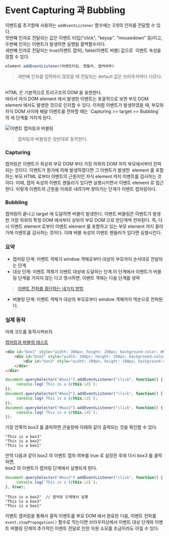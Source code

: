 # Event Capturing 과 Bubbling
 

이벤트를 추가할때 사용하는 `addEventListener` 함수에는 3개의 인자를 전달할 수 있다.<br>
첫번째 인자로 전달되는 값은 이벤트 타입("click", "keyup", "mousedown" 등)이고, <br>
두번째 인자는 이벤트가 발생하면 실행될 콜백함수이다.<br>
세번째 인자로 전달되는 true(이벤트 캡처), false(이벤트 버블) 값으로  이벤트 속성을 정할 수 있다. 

```javascript
element.addEventListener(이벤트타입, 핸들러, 캡처여부)
```
> 세번째 인자를 입력하지 않았을 때 전달되는 default 값은 브라우저마다 다르다. 

<br>
HTML 은 기본적으로 트리구조의 DOM 을 표현한다. <br>
따라서 자식 DOM element 에서 발생한 이벤트는 포괄적으로 보면 부모 DOM element 에서도 발생한 것으로 인지할 수 있다. 
이처럼 이벤트가 발생하였을 때, 부모와 자식 DOM 사이에 해달 이벤트를 전파할 때는 
`Capturing >> target >> Bubbling` 의 세 단계를 거치게 된다.


![이벤트 캡처링과 버블링](https://javascript.info/article/bubbling-and-capturing/eventflow.png)

> 캡처링과 버블링은 정반대로 동작한다.


### Capturing
캡처링은 이벤트가 최상위 부모 DOM 부터 가장 하위의 DOM 까지 부모에서부터 전파되는 것이다. 이벤트가 뭔가에 의해 발생하였다면 그 이벤트가 발생한  element 를 포함하는 부모 HTML 로부터 이벤트의 근원지인 자식 element 까지 이벤트를 검사하는 것이다. 이때, 캡처 속성의 이벤트 핸들러가 있다면 실행시키면서 이벤트 element 로 접근한다.
이렇게 이벤트의 근원을 아래로 내려가며 찾아가는 단계가 이벤트 캡처링이다. <br>

### Bubbling 
캡처링이 끝나고 target 에 도달하면 버블이 발생한다. 이벤트 버블링은 이벤트가 발생한 가장 하위의 특정 DOM 에서부터 상위의 부모 DOM 으로 한단계씩 전파된다. 즉, 다시 이벤트 element 로부터 이벤트 element 를 포함하고 있는 부모 element 까지 올라가며 이벤트를 검사하는 것이다. 이때 버블 속성의 이벤트 핸들러가 있다면 실행시킨다. 

### 요약

- 캡처링 단계: 이벤트 객체가 window 객체로부터 대상의 부모까지 순서대로 전달되는 단계</br>
- 대상 단계: 이벤트 객체가 이벤트 대상에 도달하는 단계.이 단계에서 이벤트가 버블링 단계를 거치지 않는 다고 명시하면, 이벤트 객체는 다음 단계를 생략</br>
> [이벤트 전파를 중단하는 네가지 방법](http://programmingsummaries.tistory.com/313)
- 버블링 단계: 이벤트 객체가 대상의 부모로부터 window 객체까지 역순으로 전파된다. 


### 실제 동작

아래 코드를 동작시켜보자.

[캡처링과 버블링 테스트](https://codepen.io/anon/pen/OgYZGP?editors=1011)
```html
<div id="box1" style="width: 300px; height: 200px; background-color: #FFAAAA;">
    <div id="box2" style="width: 200px; height: 150px; background-color: #AAFFAA;">
        <div id="box3" style="width: 100px; height: 100px; background-color: #AAAAFF;"></div>
    </div>
</div>
```
```javascript
document.querySelector("#box1").addEventListener("click", function() {
     console.log(`This is a ${this.id}`);
});
document.querySelector("#box2").addEventListener("click", function() {
     console.log(`This is a ${this.id}`);
});
document.querySelector("#box3").addEventListener("click", function() {
     console.log(`This is a ${this.id}`);
});
```
가장 안쪽의 box3 를 클릭하면 콘솔창에 아래와 같이 출력되는 것을 확인할 수 있다. 
```
"This is a box3"
"This is a box2"
"This is a box1"
```
만약 다음과 같이 box2 의 이벤트 캡처 여부를 true 로 설정한 후에 다시 box3 를 클릭하면,<br> box2 의 이벤트가 캡처링 단계에서 실행되게 된다.
```javascript
document.querySelector("#box2").addEventListener("click", function() {
     console.log(`This is a ${this.id}`);
}, true);
```
```
"This is a box2"  // 캡처링 단계에서 실행
"This is a box3"
"This is a box1"
```

이벤트 캡처링을 통해서 클릭 이벤트를 부모 DOM 에서 완료한 다음, 이벤트 전파를 `event.stopPropagation()` 함수로 막는다면 브라우저상에서 이벤트 대상 단계와 이벤트 버블링 단계의 추가적인 이벤트 전달로 인한 자원 소모를 조금이라도 아낄 수 있다.
